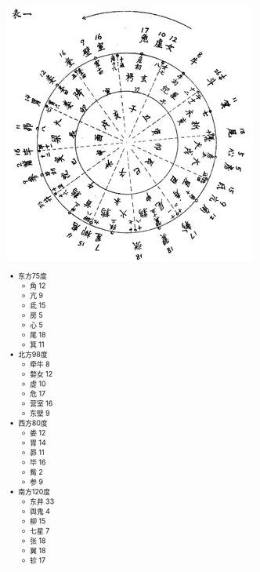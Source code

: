 ![|473](https://raw.githubusercontent.com/Subiectum/Zhouyi/refs/heads/master/images/%E4%BA%8C%E5%8D%81%E5%85%AB%E6%98%9F%E5%AE%BF.webp)


* 东方75度
	* 角 12
	* 亢 9
	* 氐 15
	* 房 5
	* 心 5
	* 尾 18
	* 箕 11
* 北方98度
	* 牵牛 8
	* 婺女 12
	* 虚 10
	* 危 17
	* 营室 16
	* 东壁 9
* 西方80度
	* 娄 12
	* 胃 14
	* 昴 11
	* 毕 16
	* 觜 2
	* 参 9
* 南方120度
	* 东井 33
	* 舆鬼 4
	* 柳 15
	* 七星 7
	* 张 18
	* 翼 18
	* 轸 17
